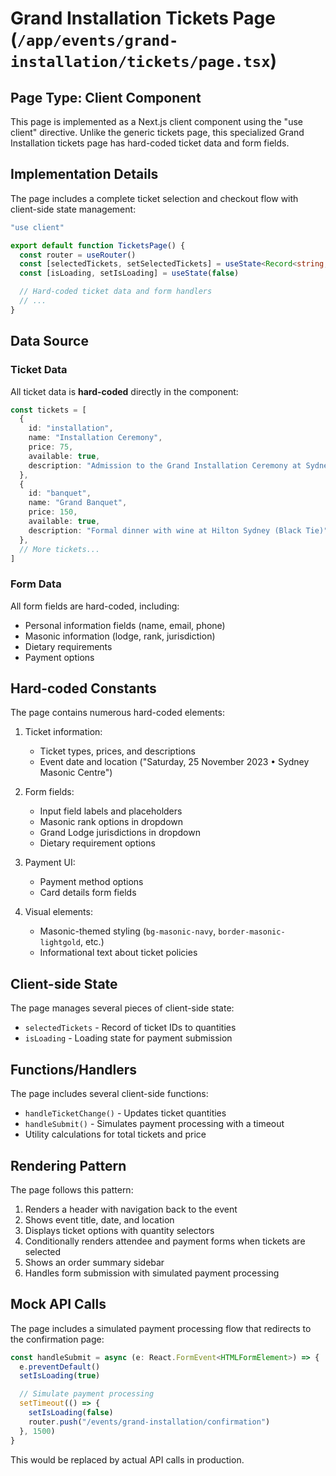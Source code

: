 # Grand Installation Tickets Page (`/app/events/grand-installation/tickets/page.tsx`)

## Page Type: Client Component

This page is implemented as a Next.js client component using the "use client" directive. Unlike the generic tickets page, this specialized Grand Installation tickets page has hard-coded ticket data and form fields.

## Implementation Details

The page includes a complete ticket selection and checkout flow with client-side state management:

```typescript
"use client"

export default function TicketsPage() {
  const router = useRouter()
  const [selectedTickets, setSelectedTickets] = useState<Record<string, number>>({})
  const [isLoading, setIsLoading] = useState(false)

  // Hard-coded ticket data and form handlers
  // ...
}
```

## Data Source

### Ticket Data
All ticket data is **hard-coded** directly in the component:

```typescript
const tickets = [
  {
    id: "installation",
    name: "Installation Ceremony",
    price: 75,
    available: true,
    description: "Admission to the Grand Installation Ceremony at Sydney Masonic Centre",
  },
  {
    id: "banquet",
    name: "Grand Banquet",
    price: 150,
    available: true,
    description: "Formal dinner with wine at Hilton Sydney (Black Tie)",
  },
  // More tickets...
]
```

### Form Data
All form fields are hard-coded, including:
- Personal information fields (name, email, phone)
- Masonic information (lodge, rank, jurisdiction)
- Dietary requirements
- Payment options

## Hard-coded Constants

The page contains numerous hard-coded elements:

1. Ticket information:
   - Ticket types, prices, and descriptions
   - Event date and location ("Saturday, 25 November 2023 • Sydney Masonic Centre")

2. Form fields:
   - Input field labels and placeholders
   - Masonic rank options in dropdown
   - Grand Lodge jurisdictions in dropdown
   - Dietary requirement options

3. Payment UI:
   - Payment method options
   - Card details form fields

4. Visual elements:
   - Masonic-themed styling (`bg-masonic-navy`, `border-masonic-lightgold`, etc.)
   - Informational text about ticket policies

## Client-side State

The page manages several pieces of client-side state:
- `selectedTickets` - Record of ticket IDs to quantities
- `isLoading` - Loading state for payment submission

## Functions/Handlers

The page includes several client-side functions:
- `handleTicketChange()` - Updates ticket quantities
- `handleSubmit()` - Simulates payment processing with a timeout
- Utility calculations for total tickets and price

## Rendering Pattern

The page follows this pattern:
1. Renders a header with navigation back to the event
2. Shows event title, date, and location
3. Displays ticket options with quantity selectors
4. Conditionally renders attendee and payment forms when tickets are selected
5. Shows an order summary sidebar
6. Handles form submission with simulated payment processing

## Mock API Calls

The page includes a simulated payment processing flow that redirects to the confirmation page:

```typescript
const handleSubmit = async (e: React.FormEvent<HTMLFormElement>) => {
  e.preventDefault()
  setIsLoading(true)

  // Simulate payment processing
  setTimeout(() => {
    setIsLoading(false)
    router.push("/events/grand-installation/confirmation")
  }, 1500)
}
```

This would be replaced by actual API calls in production.